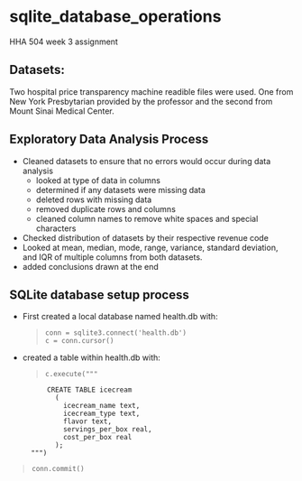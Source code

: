 # sqlite_database_operations
HHA 504 week 3 assignment 

## Datasets: 

Two hospital price transparency machine readible files were used. One from New York Presbytarian provided by the professor and the second from Mount Sinai Medical Center. 

## Exploratory Data Analysis Process

+ Cleaned datasets to ensure that no errors would occur during data analysis
  + looked at type of data in columns
  + determined if any datasets were missing data
  + deleted rows with missing data
  + removed duplicate rows and columns
  + cleaned column names to remove white spaces and special characters
+ Checked distribution of datasets by their respective revenue code
+ Looked at mean, median, mode, range, variance, standard deviation, and IQR of multiple columns from both datasets.
+ added conclusions drawn at the end

## SQLite database setup process

+ First created a local database named health.db with:

  >     conn = sqlite3.connect('health.db')
  >     c = conn.cursor()

+ created a table within health.db with:
  
  >     c.execute("""
            CREATE TABLE icecream
              (
                icecream_name text,
                icecream_type text,
                flavor text,
                servings_per_box real, 
                cost_per_box real
              );
        """)
>
>     conn.commit()
  
  





